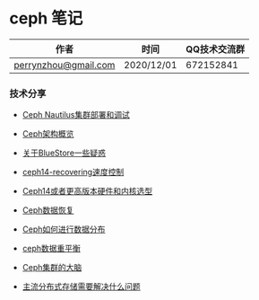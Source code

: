 #  ceph 笔记

| 作者 | 时间 |QQ技术交流群 |
| ------ | ------ |------ |
| perrynzhou@gmail.com |2020/12/01 |672152841 |


### 技术分享
- [Ceph Nautilus集群部署和调试](./document/md/Ceph-Nautilus集群部署和调试.md)
- [Ceph架构概览](./document/md/Ceph架构概览.md)
- [关于BlueStore一些疑惑](./document/md/关于BlueStore一些疑惑.md)
- [ceph14-recovering速度控制](./document/md/ceph14-recovering速度控制.md)
- [Ceph14或者更高版本硬件和内核选型](./document/md/Ceph14或者更高版本硬件和内核选型.md)
- [Ceph数据恢复](./document/md/Ceph数据恢复.md)
- [Ceph如何进行数据分布](./document/md/读书笔记-Ceph如何进行数据分布.md)

- [ceph数据重平衡](./document/md/ceph数据重平衡.md)
- [Ceph集群的大脑](./document/md/读书笔记-Ceph集群的大脑.md)
- [主流分布式存储需要解决什么问题](./document/md/主流分布式存储需要解决什么问题.md)





